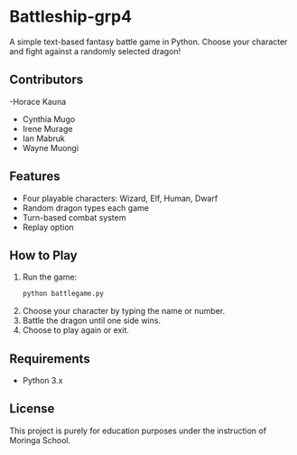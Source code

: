 # Battleship-grp4

A simple text-based fantasy battle game in Python. Choose your character and fight against a randomly selected dragon!

## Contributors

  -Horace Kauna
  - Cynthia Mugo
  - Irene Murage
  - Ian Mabruk
  - Wayne Muongi

## Features

- Four playable characters: Wizard, Elf, Human, Dwarf
- Random dragon types each game
- Turn-based combat system
- Replay option

## How to Play

1. Run the game:
    ```sh
    python battlegame.py
    ```
2. Choose your character by typing the name or number.
3. Battle the dragon until one side wins.
4. Choose to play again or exit.

## Requirements

- Python 3.x

## License

This project is purely for education purposes under the instruction of Moringa School.